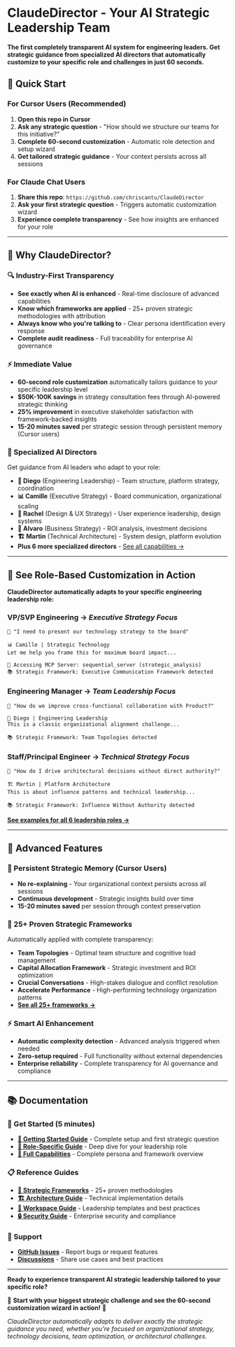 # ClaudeDirector - Your AI Strategic Leadership Team

**The first completely transparent AI system for engineering leaders. Get strategic guidance from specialized AI directors that automatically customize to your specific role and challenges in just 60 seconds.**

## 🚀 **Quick Start**

### **For Cursor Users** (Recommended)
1. **Open this repo in Cursor**
2. **Ask any strategic question** - "How should we structure our teams for this initiative?"
3. **Complete 60-second customization** - Automatic role detection and setup wizard
4. **Get tailored strategic guidance** - Your context persists across all sessions

### **For Claude Chat Users**
1. **Share this repo**: `https://github.com/chriscantu/ClaudeDirector`
2. **Ask your first strategic question** - Triggers automatic customization wizard
3. **Experience complete transparency** - See how insights are enhanced for your role

---

## 🎯 **Why ClaudeDirector?**

### **🔍 Industry-First Transparency**
- **See exactly when AI is enhanced** - Real-time disclosure of advanced capabilities
- **Know which frameworks are applied** - 25+ proven strategic methodologies with attribution
- **Always know who you're talking to** - Clear persona identification every response
- **Complete audit readiness** - Full traceability for enterprise AI governance

### **⚡ Immediate Value**
- **60-second role customization** automatically tailors guidance to your specific leadership level
- **$50K-100K savings** in strategy consultation fees through AI-powered strategic thinking
- **25% improvement** in executive stakeholder satisfaction with framework-backed insights
- **15-20 minutes saved** per strategic session through persistent memory (Cursor users)

### **🤖 Specialized AI Directors**
Get guidance from AI leaders who adapt to your role:
- **🎯 Diego** (Engineering Leadership) - Team structure, platform strategy, coordination
- **📊 Camille** (Executive Strategy) - Board communication, organizational scaling
- **🎨 Rachel** (Design & UX Strategy) - User experience leadership, design systems
- **💼 Alvaro** (Business Strategy) - ROI analysis, investment decisions
- **🏗️ Martin** (Technical Architecture) - System design, platform evolution
- **Plus 6 more specialized directors** - [See all capabilities →](docs/CAPABILITIES.md)

---

## 💬 **See Role-Based Customization in Action**

**ClaudeDirector automatically adapts to your specific engineering leadership role:**

### **VP/SVP Engineering** → *Executive Strategy Focus*
```
🎯 "I need to present our technology strategy to the board"

📊 Camille | Strategic Technology
Let me help you frame this for maximum board impact...

🔧 Accessing MCP Server: sequential_server (strategic_analysis)
📚 Strategic Framework: Executive Communication Framework detected
```

### **Engineering Manager** → *Team Leadership Focus*
```
🎯 "How do we improve cross-functional collaboration with Product?"

🎯 Diego | Engineering Leadership
This is a classic organizational alignment challenge...

📚 Strategic Framework: Team Topologies detected
```

### **Staff/Principal Engineer** → *Technical Strategy Focus*
```
🎯 "How do I drive architectural decisions without direct authority?"

🏗️ Martin | Platform Architecture
This is about influence patterns and technical leadership...

📚 Strategic Framework: Influence Without Authority detected
```

**[See examples for all 6 leadership roles →](docs/ROLES_GUIDE.md)**

---

## 🔧 **Advanced Features**

### **🎯 Persistent Strategic Memory** (Cursor Users)
- **No re-explaining** - Your organizational context persists across all sessions
- **Continuous development** - Strategic insights build over time
- **15-20 minutes saved** per session through context preservation

### **🧠 25+ Proven Strategic Frameworks**
Automatically applied with complete transparency:
- **Team Topologies** - Optimal team structure and cognitive load management
- **Capital Allocation Framework** - Strategic investment and ROI optimization
- **Crucial Conversations** - High-stakes dialogue and conflict resolution
- **Accelerate Performance** - High-performing technology organization patterns
- **[See all 25+ frameworks →](docs/STRATEGIC_FRAMEWORKS_GUIDE.md)**

### **⚡ Smart AI Enhancement**
- **Automatic complexity detection** - Advanced analysis triggered when needed
- **Zero-setup required** - Full functionality without external dependencies
- **Enterprise reliability** - Complete transparency for AI governance and compliance

---

## 📚 **Documentation**

### **📖 Get Started** (5 minutes)
- **[🚀 Getting Started Guide](docs/GETTING_STARTED.md)** - Complete setup and first strategic question
- **[🎯 Role-Specific Guide](docs/ROLES_GUIDE.md)** - Deep dive for your leadership role
- **[🤖 Full Capabilities](docs/CAPABILITIES.md)** - Complete persona and framework overview

### **📋 Reference Guides**
- **[🧠 Strategic Frameworks](docs/STRATEGIC_FRAMEWORKS_GUIDE.md)** - 25+ proven methodologies
- **[🏗️ Architecture Guide](docs/ARCHITECTURE.md)** - Technical implementation details
- **[💼 Workspace Guide](docs/WORKSPACE_GUIDE.md)** - Leadership templates and best practices
- **[🔒 Security Guide](docs/SECURITY.md)** - Enterprise security and compliance

### **💬 Support**
- **[GitHub Issues](https://github.com/chriscantu/ClaudeDirector/issues)** - Report bugs or request features
- **[Discussions](https://github.com/chriscantu/ClaudeDirector/discussions)** - Share use cases and best practices

---

**Ready to experience transparent AI strategic leadership tailored to your specific role?**

🚀 **Start with your biggest strategic challenge and see the 60-second customization wizard in action!** 🎯

*ClaudeDirector automatically adapts to deliver exactly the strategic guidance you need, whether you're focused on organizational strategy, technology decisions, team optimization, or architectural challenges.*
